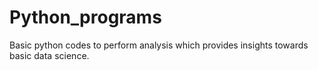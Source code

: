 # Python_programs
Basic python codes to perform analysis which provides insights towards basic data science.
